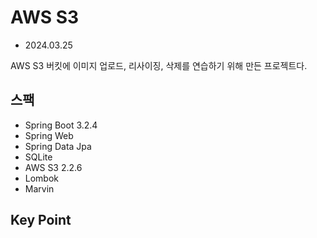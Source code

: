 # AWS S3 

- 2024.03.25

AWS S3 버킷에 이미지 업로드, 리사이징, 삭제를 연습하기 위해 만든 프로젝트다.

## 스팩

- Spring Boot 3.2.4
- Spring Web
- Spring Data Jpa
- SQLite
- AWS S3 2.2.6
- Lombok
- Marvin

## Key Point

```java

```